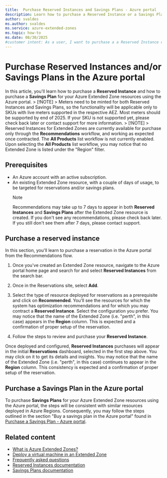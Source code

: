 ```yaml
---
title:  Purchase Reserved Instances and Savings Plans - Azure portal
description: Learn how to purchase a Reserved Instance or a Savings Plan for your Azure Extended Zone resources using the Azure portal.
author: svaldes
ms.author: svaldes
ms.service: azure-extended-zones
ms.topic: how-to
ms.date: 08/30/2025
#customer intent: As a user, I want to purchase a a Reserved Instance or a Savings Plan for your Azure Extended Zone resources, so that I can optimize my cloud spend.
---
```


# Purchase Reserved Instances and/or Savings Plans in the Azure portal

In this article, you'll learn how to purchase a **Reserved Instance** and how to purchase a **Savings Plan** for your Azure Extended Zone resources using the Azure portal.
    > [!NOTE]
    > Meters need to be minted for both Reserved Instances and Savings Plans, so the functionality will be applicable only to SKUs with live meters supported in the respective AEZ. Most meters should be supported by end of 2025. If your SKU is not supported yet, please check back later or contact support for more information.
    > [!NOTE]
    > Reserved Instances for Extended Zones are currently available for purchase only through the **Recommendations** workflow, and working as expected once contracted. The **All Products** list workflow is not currently enabled. Upon selecting the **All Products** list workflow, you may notice that no Extended Zone is listed under the "Region" filter.

## Prerequisites

- An Azure account with an active subscription.
- An existing Extended Zone resource, with a couple of days of usage, to be targeted for reservations and/or savings plans.
    > [!NOTE]
    > Recommendations may take up to 7 days to appear in both **Reserved Instances** and **Savings Plans** after the Extended Zone resource is created. If you don't see any recommendations, please check back later. If you still don't see them after 7 days, please contact support.

## Purchase a reserved instance

In this section, you'll learn to purchase a reservation in the Azure portal from the Recommendations flow.

1. Once you've created an Extended Zone resource, navigate to the Azure portal home page and search for and select **Reserved Instances** from the search bar.

1. Once in the Reservations site, select **Add**.
 
1. Select the type of resource deployed for reservations as a prerequisite and click on **Recommended**. You’ll see the resources for which the system has optimization recommendations and for which you may contract a **Reserved Instance**. Select the configuration you prefer. You may notice that the name of the Extended Zone (i.e. "perth", in this case) appears in the **Region** column. This is expected and a confirmation of proper setup of the reservation.
 
1. Follow the steps to review and purchase your **Reserved Instance**.
 
Once deployed and configured, **Reserved Instances** purchases will appear in the initial **Reservations** dashboard, selected in the first step above. You may click on it to get its details and insights. You may notice that the name of the Extended Zone (i.e. "perth", in this case) continues to appear in the **Region** column. This consistency is expected and a confirmation of proper setup of the reservation.

## Purchase a Savings Plan in the Azure portal

To purchase **Savings Plans** for your Azure Extended Zone resources using the Azure portal, the steps will be consistent with similar resources deployed in Azure Regions. Consequently, you may follow the steps outlined in the section "Buy a savings plan in the Azure portal" found in [Purchase a Savings Plan - Azure portal](/azure/cost-management-billing/savings-plan/buy-savings-plan).

## Related content

- [What is Azure Extended Zones?](overview.md)
- [Deploy a virtual machine in an Extended Zone](deploy-vm-portal.md)
- [Frequently asked questions](faq.md)
- [Reserved Instances documentation](/azure/cost-management-billing/reservations/save-compute-costs-reservations)
- [Savings Plans documentation](/azure/cost-management-billing/savings-plan/buy-savings-plan)